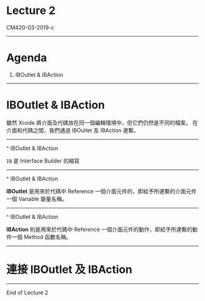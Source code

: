 # Lecture 2

CM420-03-2019-c

---

# Agenda

1. IBOutlet & IBAction
---



# IBOutlet & IBAction

雖然 Xcode 將介面及代碼放在同一個編輯環境中，但它們仍然是不同的檔案。
在介面和代碼之間，我們通過 IBOutlet 及 IBAction 連繫。

---

^ IBOutlet & IBAction

`IB` 是 Interface Builder 的縮寫

---

^ IBOutlet & IBAction

**IBOutlet** 是用來於代碼中 Reference 一個介面元件的，即給予所連繫的介面元件一個 Variable 變量名稱。

---

^ IBOutlet & IBAction

**IBAction** 則是用來於代碼中 Reference 一個介面元件的動作，即給予所連繫的動件一個 Method 函數名稱。

---

# 連接 IBOutlet 及 IBAction

---
End of Lecture 2



